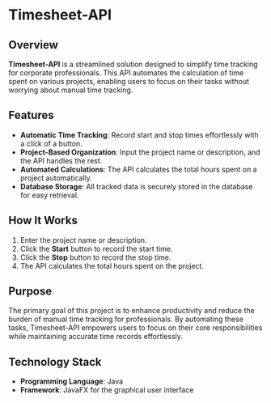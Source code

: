 # Timesheet-API

## Overview  
**Timesheet-API** is a streamlined solution designed to simplify time tracking for corporate professionals. This API automates the calculation of time spent on various projects, enabling users to focus on their tasks without worrying about manual time tracking.  

## Features  
- **Automatic Time Tracking**: Record start and stop times effortlessly with a click of a button.  
- **Project-Based Organization**: Input the project name or description, and the API handles the rest.  
- **Automated Calculations**: The API calculates the total hours spent on a project automatically.  
- **Database Storage**: All tracked data is securely stored in the database for easy retrieval. 

## How It Works  
1. Enter the project name or description.  
2. Click the **Start** button to record the start time.  
3. Click the **Stop** button to record the stop time.  
4. The API calculates the total hours spent on the project.  

## Purpose  
The primary goal of this project is to enhance productivity and reduce the burden of manual time tracking for professionals. By automating these tasks, Timesheet-API empowers users to focus on their core responsibilities while maintaining accurate time records effortlessly.  

## Technology Stack  
- **Programming Language**: Java  
- **Framework**: JavaFX for the graphical user interface  

